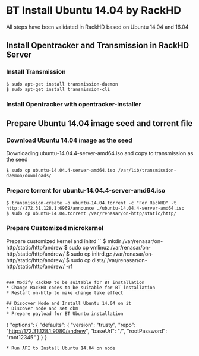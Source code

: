 # BT Install Ubuntu 14.04 by RackHD

All steps have been validated in RackHD based on Ubuntu 14.04 and 16.04

## Install Opentracker and Transmission in RackHD Server
### Install Transmission

```
$ sudo apt-get install transmission-daemon
$ sudo apt-get install transmission-cli
```

### Install Opentracker with opentracker-installer

## Prepare Ubuntu 14.04 image seed and torrent file
### Download Ubuntu 14.04 image as the seed
Downloading ubuntu-14.04.4-server-amd64.iso and copy to transmission as the seed
```
$ sudo cp ubuntu-14.04.4-server-amd64.iso /var/lib/transmission-daemon/downloads/
```
### Prepare torrent for ubuntu-14.04.4-server-amd64.iso
```
$ transmission-create -o ubuntu-14.04.torrent -c "For RackHD" -t http://172.31.128.1:6969/announce ./ubuntu-14.04.4-server-amd64.iso
$ sudo cp ubuntu-14.04.torrent /var/renasar/on-http/static/http/
```

### Prepare Customized microkernel
Prepare customized kernel and initrd
``
$ mkdir /var/renasar/on-http/static/http/andrew
$ sudo cp vmlinuz /var/renasar/on-http/static/http/andrew/
$ sudo cp initrd.gz /var/renasar/on-http/static/http/andrew/
$ sudo cp dists/ /var/renasar/on-http/static/http/andrew/ -rf
```

### Modify RackHD to be suitable for BT installation
* Change RackHD codes to be suitable for BT installation
* Restart on-http to make change take effect

## Disocver Node and Install Ubuntu 14.04 on it
* Discover node and set obm
* Prepare payload for BT Ubuntu installation
```
{
    "options": {
        "defaults": {
            "version": "trusty",
            "repo": "http://172.31.128.1:9080/andrew",
            "baseUrl": "/",
            "rootPassword": "root12345"
        }
    }
}
```
* Run API to Install Ubuntu 14.04 on node


